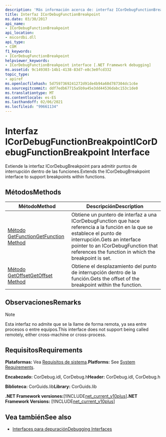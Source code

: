 ```yaml
---
description: 'Más información acerca de: interfaz ICorDebugFunctionBreakpoint'
title: Interfaz ICorDebugFunctionBreakpoint
ms.date: 03/30/2017
api_name:
- ICorDebugFunctionBreakpoint
api_location:
- mscordbi.dll
api_type:
- COM
f1_keywords:
- ICorDebugFunctionBreakpoint
helpviewer_keywords:
- ICorDebugFunctionBreakpoint interface [.NET Framework debugging]
ms.assetid: 9c149303-14b1-4138-83d7-e8c3e0fcd332
topic_type:
- apiref
ms.openlocfilehash: 5d7597369241272d91de4b94a60d787304dc1c6e
ms.sourcegitcommit: ddf7edb67715a5b9a45e3dd44536dabc153c1de0
ms.translationtype: MT
ms.contentlocale: es-ES
ms.lasthandoff: 02/06/2021
ms.locfileid: "99661134"
---
```

# <a name="icordebugfunctionbreakpoint-interface"></a><span data-ttu-id="44ad0-103">Interfaz ICorDebugFunctionBreakpoint</span><span class="sxs-lookup"><span data-stu-id="44ad0-103">ICorDebugFunctionBreakpoint Interface</span></span>

<span data-ttu-id="44ad0-104">Extiende la interfaz ICorDebugBreakpoint para admitir puntos de interrupción dentro de las funciones.</span><span class="sxs-lookup"><span data-stu-id="44ad0-104">Extends the ICorDebugBreakpoint interface to support breakpoints within functions.</span></span>  
  
## <a name="methods"></a><span data-ttu-id="44ad0-105">Métodos</span><span class="sxs-lookup"><span data-stu-id="44ad0-105">Methods</span></span>  
  
|<span data-ttu-id="44ad0-106">Método</span><span class="sxs-lookup"><span data-stu-id="44ad0-106">Method</span></span>|<span data-ttu-id="44ad0-107">Descripción</span><span class="sxs-lookup"><span data-stu-id="44ad0-107">Description</span></span>|  
|------------|-----------------|  
|[<span data-ttu-id="44ad0-108">Método GetFunction</span><span class="sxs-lookup"><span data-stu-id="44ad0-108">GetFunction Method</span></span>](icordebugfunctionbreakpoint-getfunction-method.md)|<span data-ttu-id="44ad0-109">Obtiene un puntero de interfaz a una ICorDebugFunction que hace referencia a la función en la que se establece el punto de interrupción.</span><span class="sxs-lookup"><span data-stu-id="44ad0-109">Gets an interface pointer to an ICorDebugFunction that references the function in which the breakpoint is set.</span></span>|  
|[<span data-ttu-id="44ad0-110">Método GetOffset</span><span class="sxs-lookup"><span data-stu-id="44ad0-110">GetOffset Method</span></span>](icordebugfunctionbreakpoint-getoffset-method.md)|<span data-ttu-id="44ad0-111">Obtiene el desplazamiento del punto de interrupción dentro de la función.</span><span class="sxs-lookup"><span data-stu-id="44ad0-111">Gets the offset of the breakpoint within the function.</span></span>|  
  
## <a name="remarks"></a><span data-ttu-id="44ad0-112">Observaciones</span><span class="sxs-lookup"><span data-stu-id="44ad0-112">Remarks</span></span>  
  
> [!NOTE]
> <span data-ttu-id="44ad0-113">Esta interfaz no admite que se la llame de forma remota, ya sea entre procesos o entre equipos.</span><span class="sxs-lookup"><span data-stu-id="44ad0-113">This interface does not support being called remotely, either cross-machine or cross-process.</span></span>  
  
## <a name="requirements"></a><span data-ttu-id="44ad0-114">Requisitos</span><span class="sxs-lookup"><span data-stu-id="44ad0-114">Requirements</span></span>  

 <span data-ttu-id="44ad0-115">**Plataformas:** Vea [Requisitos de sistema](../../get-started/system-requirements.md).</span><span class="sxs-lookup"><span data-stu-id="44ad0-115">**Platforms:** See [System Requirements](../../get-started/system-requirements.md).</span></span>  
  
 <span data-ttu-id="44ad0-116">**Encabezado:** CorDebug.idl, CorDebug.h</span><span class="sxs-lookup"><span data-stu-id="44ad0-116">**Header:** CorDebug.idl, CorDebug.h</span></span>  
  
 <span data-ttu-id="44ad0-117">**Biblioteca:** CorGuids.lib</span><span class="sxs-lookup"><span data-stu-id="44ad0-117">**Library:** CorGuids.lib</span></span>  
  
 <span data-ttu-id="44ad0-118">**.NET Framework versiones:**[!INCLUDE[net_current_v10plus](../../../../includes/net-current-v10plus-md.md)]</span><span class="sxs-lookup"><span data-stu-id="44ad0-118">**.NET Framework Versions:** [!INCLUDE[net_current_v10plus](../../../../includes/net-current-v10plus-md.md)]</span></span>  
  
## <a name="see-also"></a><span data-ttu-id="44ad0-119">Vea también</span><span class="sxs-lookup"><span data-stu-id="44ad0-119">See also</span></span>

- [<span data-ttu-id="44ad0-120">Interfaces para depuración</span><span class="sxs-lookup"><span data-stu-id="44ad0-120">Debugging Interfaces</span></span>](debugging-interfaces.md)

